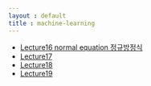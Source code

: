 ```yaml
---
layout : default
title : machine-learning
---
```


* [Lecture16 normal equation 정규방정식](http://jun.hansung.ac.kr/ML/video-2016/ML-lecture-16.mp4)
* [Lecture17](http://jun.hansung.ac.kr/ML/video-2016/ML-lecture-17.mp4)
* [Lecture18](http://jun.hansung.ac.kr/ML/video-2016/ML-lecture-18.mp4)
* [Lecture19](http://jun.hansung.ac.kr/ML/video-2016/ML-lecture-19.mp4)
